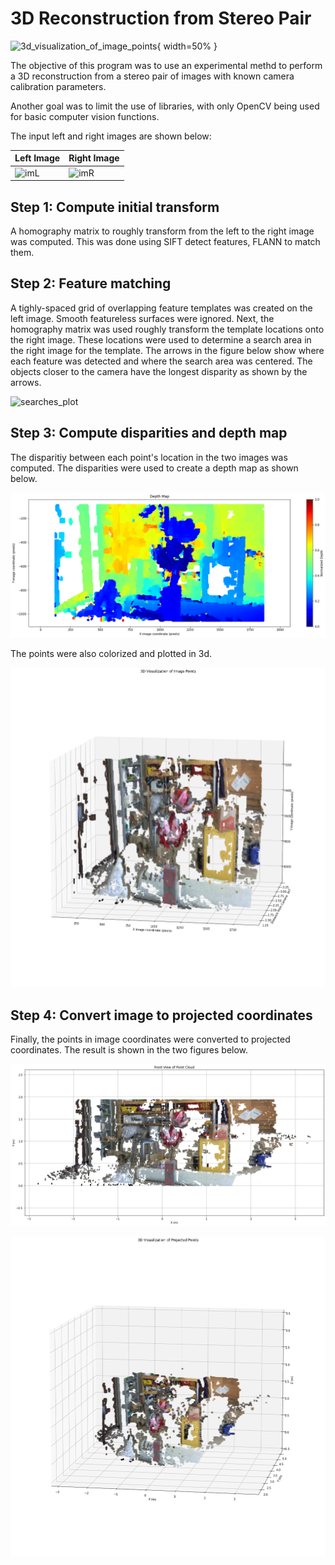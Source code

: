 # 3D Reconstruction from Stereo Pair

![3d_visualization_of_image_points](3d_visualization_of_image_points.jpg){ width=50% }

The objective of this program was to use an experimental methd to perform a 3D reconstruction from a stereo pair of images with known camera calibration parameters.

Another goal was to limit the use of libraries, with only OpenCV being used for basic computer vision functions.

The input left and right images are shown below:

| Left Image                               | Right Image                              |
| ---------------------------------------- | ---------------------------------------- |
| ![imL](imL.jpg) | ![imR](imR.jpg) |


## Step 1: Compute initial transform
A homography matrix to roughly transform from the left to the right image was computed. This was done using SIFT detect features, FLANN to match them.

## Step 2: Feature matching
A tighly-spaced grid of overlapping feature templates was created on the left image. Smooth featureless surfaces were ignored. Next, the homography matrix was used roughly transform the template locations onto the right image. These locations were used to determine a search area in the right image for the template. The arrows in the figure below show where each feature was detected and where the search area was centered. The objects closer to the camera have the longest disparity as shown by the arrows.

![searches_plot](searches_plot.png)

## Step 3: Compute disparities and depth map
The disparitiy between each point's location in the two images was computed. The disparities were used to create a depth map as shown below.

![depth_map](depth_map.png)

The points were also colorized and plotted in 3d.

![3d_visualization_of_image_points](3d_visualization_of_image_points.png)

## Step 4: Convert image to projected coordinates
Finally, the points in image coordinates were converted to projected coordinates. The result is shown in the two figures below.

![front_view_out_point_cloud](front_view_out_point_cloud.png)

![3d_visualization_of_projected_points](3d_visualization_of_projected_points.png)